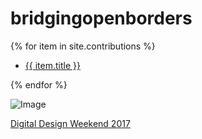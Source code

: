 # bridgingopenborders


{% for item in site.contributions %}
<ul><li><a href="{{ site.baseurl }}{{ item.url }}">{{ item.title }}</a></li></ul>
{% endfor %}

![Image](contributions/Images/BOB_CoverImage.jpg)


[Digital Design Weekend 2017](https://www.vam.ac.uk/event/dA7KWKAN/digital-design-weekend-2017)
